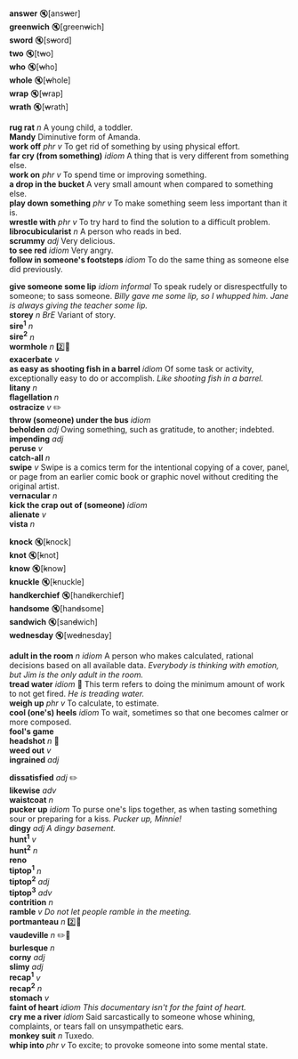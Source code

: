 
__answer__ :mute:[ans~~w~~er]  
__greenwich__ :mute:[green~~w~~ich]  
__sword__ :mute:[s~~w~~ord]  
__two__ :mute:[t~~w~~o]  
__who__ :mute:[~~w~~ho]  
__whole__ :mute:[~~w~~hole]  
__wrap__ :mute:[~~w~~rap]  
__wrath__ :mute:[~~w~~rath]  

__rug rat__ _n_ A young child, a toddler.  
__Mandy__ Diminutive form of Amanda.  
__work off__ _phr v_ To get rid of something by using physical effort.  
__far cry (from something)__ _idiom_ A thing that is very different from something else.  
__work on__ _phr v_ To spend time or improving something.  
__a drop in the bucket__ A very small amount when compared to something else.  
__play down something__ _phr v_ To make something seem less important than it is.  
__wrestle with__ _phr v_ To try hard to find the solution to a difficult problem.  
__librocubicularist__ _n_ A person who reads in bed.  
__scrummy__ _adj_ Very delicious.  
__to see red__ _idiom_ Very angry.  
__follow in someone's footsteps__ _idiom_ To do the same thing as someone else did previously.  

__give someone some lip__ _idiom_ _informal_ To speak rudely or disrespectfully to someone; to sass someone. _Billy gave me some lip, so I whupped him. Jane is always giving the teacher some lip._  
__storey__ _n_ _BrE_ Variant of story.  
__sire<sup>1</sup>__ _n_  
__sire<sup>2</sup>__ _n_  
__wormhole__ _n_ :two::hammer:  
__exacerbate__ _v_  
__as easy as shooting fish in a barrel__ _idiom_ Of some task or activity, exceptionally easy to do or accomplish. _Like shooting fish in a barrel._  
__litany__ _n_  
__flagellation__ _n_  
__ostracize__ _v_ :pencil2:  
__throw (someone) under the bus__ _idiom_  
__beholden__ _adj_ Owing something, such as gratitude, to another; indebted.  
__impending__ _adj_  
__peruse__ _v_  
__catch-all__ _n_  
__swipe__ _v_ Swipe is a comics term for the intentional copying of a cover, panel, or page from an earlier comic book or graphic novel without crediting the original artist.  
__vernacular__ _n_  
__kick the crap out of (someone)__ _idiom_  
__alienate__ _v_  
__vista__ _n_  

__knock__ :mute:[~~k~~nock]  
__knot__ :mute:[~~k~~not]  
__know__ :mute:[~~k~~now]  
__knuckle__ :mute:[~~k~~nuckle]  
__handkerchief__ :mute:[han~~d~~kerchief]  
__handsome__ :mute:[han~~d~~some]  
__sandwich__ :mute:[san~~d~~wich]  
__wednesday__ :mute:[we~~d~~nesday]  

__adult in the room__ _n_ _idiom_ A person who makes calculated, rational decisions based on all available data. _Everybody is thinking with emotion, but Jim is the only adult in the room._  
__tread water__ _idiom_ :dart: This term refers to doing the minimum amount of work to not get fired. _He is treading water._  
__weigh up__ _phr v_ To calculate, to estimate.  
__cool (one's) heels__ _idiom_ To wait, sometimes so that one becomes calmer or more composed.  
__fool's game__  
__headshot__ _n_ :dart:  
__weed out__ _v_  
__ingrained__ _adj_  

__dissatisfied__ _adj_ :pencil2:  
__likewise__ _adv_  
__waistcoat__ _n_  
__pucker up__ _idiom_ To purse one's lips together, as when tasting something sour or preparing for a kiss. _Pucker up, Minnie!_  
__dingy__ _adj_ _A dingy basement._  
__hunt<sup>1</sup>__ _v_  
__hunt<sup>2</sup>__ _n_  
__reno__  
__tiptop<sup>1</sup>__ _n_  
__tiptop<sup>2</sup>__ _adj_  
__tiptop<sup>3</sup>__ _adv_  
__contrition__ _n_  
__ramble__ _v_ _Do not let people ramble in the meeting._  
__portmanteau__ _n_ :two::mega:  
__vaudeville__ _n_ :pencil2::mega:  
__burlesque__ _n_  
__corny__ _adj_  
__slimy__ _adj_  
__recap<sup>1</sup>__ _v_  
__recap<sup>2</sup>__ _n_  
__stomach__ _v_  
__faint of heart__ _idiom_ _This documentary isn't for the faint of heart._  
__cry me a river__ _idiom_ Said sarcastically to someone whose whining, complaints, or tears fall on unsympathetic ears.  
__monkey suit__ _n_ Tuxedo.  
__whip into__ _phr v_ To excite; to provoke someone into some mental state.  
